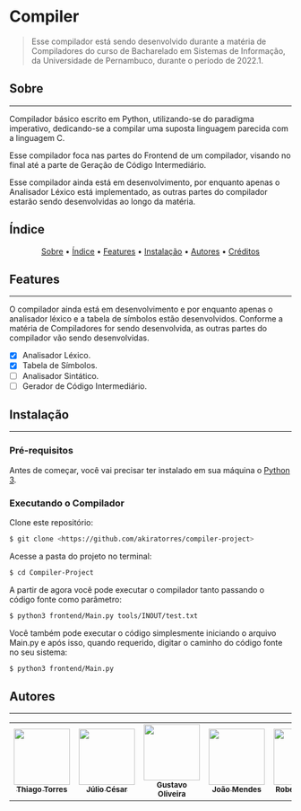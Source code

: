 # Compiler

> Esse compilador está sendo desenvolvido durante a matéria de Compiladores do curso de Bacharelado em Sistemas de Informação, da Universidade de Pernambuco, durante o período de 2022.1.

## Sobre

---

Compilador básico escrito em Python, utilizando-se do paradigma imperativo, dedicando-se a compilar uma suposta linguagem parecida com a linguagem C. 

Esse compilador foca nas partes do Frontend de um compilador, visando no final até a parte de Geração de Código Intermediário.

Esse compilador ainda está em desenvolvimento, por enquanto apenas o Analisador Léxico está implementado, as outras partes do compilador estarão sendo desenvolvidas ao longo da matéria.

## Índice

<p align="center">
 <a href="#sobre">Sobre</a> •
 <a href="#índice">Índice</a> • 
 <a href="#features">Features</a> • 
 <a href="#instalação">Instalação</a> •  
 <a href="#autor">Autores</a> • 
 <a href="#créditos">Créditos</a>
</p>

## Features

---

O compilador ainda está em desenvolvimento e por enquanto apenas o analisador léxico e a tabela de símbolos estão desenvolvidos. Conforme a matéria de Compiladores for sendo desenvolvida, as outras partes do compilador vão sendo desenvolvidas.

-   [x] Analisador Léxico.
-   [x] Tabela de Símbolos.
-   [ ] Analisador Sintático.
-   [ ] Gerador de Código Intermediário.

## Instalação

---

### Pré-requisitos

Antes de começar, você vai precisar ter instalado em sua máquina o [Python 3](https://www.python.org).


### Executando o Compilador

Clone este repositório:

```bash
$ git clone <https://github.com/akiratorres/compiler-project>
```

Acesse a pasta do projeto no terminal:

```bash
$ cd Compiler-Project
```

A partir de agora você pode executar o compilador tanto passando o código fonte como parâmetro:

```bash
$ python3 frontend/Main.py tools/INOUT/test.txt
```

Você também pode executar o código simplesmente iniciando o arquivo Main.py e após isso, quando requerido, digitar o caminho do código fonte no seu sistema:
```bash
$ python3 frontend/Main.py
```


## Autores

---

<!-- ALL-CONTRIBUTORS-LIST:START - Do not remove or modify this section -->
<!-- prettier-ignore-start -->
<!-- markdownlint-disable -->
<table>
  <tr>
    <td align="center"><a href="https://github.com/AkiraTorres"><img src="https://github.com/AkiraTorres.png" width="100px;" alt=""/><br /><sub><b>Thiago Torres</b></sub></a></td>
    <td align="center"><a href="https://github.com/AsTunO"><img src="https://github.com/AsTunO.png" width="100px;" alt=""/><br /><sub><b>Júlio César</b></sub></td>
    <td align="center"><a href="https://github.com/Gustavoo151"><img src="https://github.com/Gustavoo151.png" width="100px;" alt=""/><br /><sub><b>Gustavo Oliveira</b></sub></td>
    <td align="center"><a href="https://github.com/JonhPK"><img src="https://github.com/JonhPK.png" width="100px;" alt=""/><br /><sub><b>João Mendes</b></sub></td>
    <td align="center"><a href="https://github.com/Cesar0000"><img src="https://github.com/Cesar0000.png" width="100px;" alt=""/><br /><sub><b>Roberto Cesar</b></sub</td>
  </tr>
</table>

<!-- markdownlint-enable -->
<!-- prettier-ignore-end -->

<!-- ALL-CONTRIBUTORS-LIST:END -->
